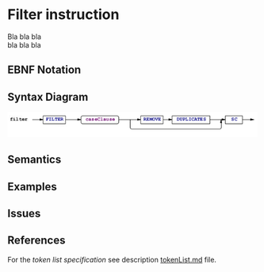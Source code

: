 # Filter instruction

Bla bla bla  
bla bla bla


## EBNF Notation


## Syntax Diagram
![Filter instruction Syntax!](/languageSpecification/assets/rules/filter.png "Filter Syntax Diagram") 


## Semantics


## Examples


## Issues


## References
For the *token list specification* see description [tokenList.md](/languageSpecification/tokenList.md) file.
